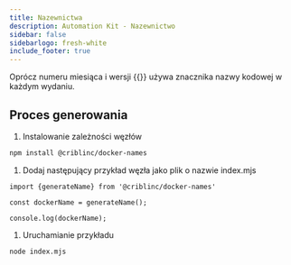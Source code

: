```yaml
---
title: Nazewnictwa
description: Automation Kit - Nazewnictwo
sidebar: false
sidebarlogo: fresh-white
include_footer: true
---
```

Oprócz numeru miesiąca i wersji {{<product-name>}} używa znacznika nazwy kodowej w każdym wydaniu.

## Proces generowania

1. Instalowanie zależności węzłów

```bash
npm install @criblinc/docker-names
```

1. Dodaj następujący przykład węzła jako plik o nazwie index.mjs

```nodejs
import {generateName} from '@criblinc/docker-names'

const dockerName = generateName();

console.log(dockerName);
```

1. Uruchamianie przykładu

```bash
node index.mjs
```
